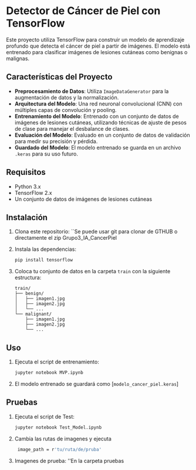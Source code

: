 # Detector de Cáncer de Piel con TensorFlow

Este proyecto utiliza TensorFlow para construir un modelo de aprendizaje profundo que detecta el cáncer de piel a partir de imágenes. El modelo está entrenado para clasificar imágenes de lesiones cutáneas como benignas o malignas.

## Características del Proyecto

- **Preprocesamiento de Datos**: Utiliza `ImageDataGenerator` para la augmentación de datos y la normalización.
- **Arquitectura del Modelo**: Una red neuronal convolucional (CNN) con múltiples capas de convolución y pooling.
- **Entrenamiento del Modelo**: Entrenado con un conjunto de datos de imágenes de lesiones cutáneas, utilizando técnicas de ajuste de pesos de clase para manejar el desbalance de clases.
- **Evaluación del Modelo**: Evaluado en un conjunto de datos de validación para medir su precisión y pérdida.
- **Guardado del Modelo**: El modelo entrenado se guarda en un archivo `.keras` para su uso futuro.

## Requisitos

- Python 3.x
- TensorFlow 2.x
- Un conjunto de datos de imágenes de lesiones cutáneas

## Instalación

1. Clona este repositorio:
    ``Se puede usar git para clonar de GTHUB o directamente el zip Grupo3_IA_CancerPiel

2. Instala las dependencias:
    ```bash
    pip install tensorflow
    ```

3. Coloca tu conjunto de datos en la carpeta `train` con la siguiente estructura:
    ```
    train/
    ├── benign/
    │   ├── imagen1.jpg
    │   ├── imagen2.jpg
    │   └── ...
    └── malignant/
        ├── imagen1.jpg
        ├── imagen2.jpg
        └── ...
    ```

## Uso

1. Ejecuta el script de entrenamiento:
    ```bash
    jupyter notebook MVP.ipynb
    ```

2. El modelo entrenado se guardará como [`modelo_cancer_piel.keras`]


## Pruebas

1. Ejecuta el script de Test:
    ```bash
    jupyter notebook Test_Model.ipynb
    ```
2. Cambia las rutas de imagenes y ejecuta
   ```bash
    image_path = r'tu/ruta/de/pruba'
    ```
3. Imagenes de prueba:
   ''En la carpeta pruebas
   

